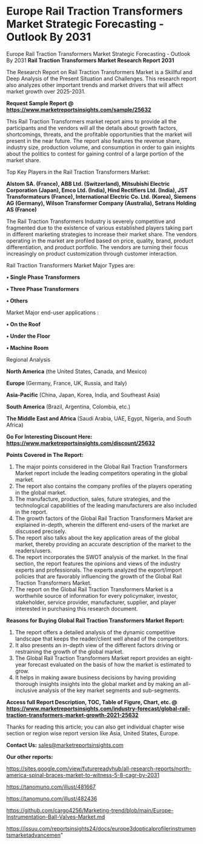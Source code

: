 # Europe Rail Traction Transformers Market Strategic Forecasting - Outlook By 2031
Europe Rail Traction Transformers Market Strategic Forecasting - Outlook By 2031
<strong>Rail Traction Transformers Market Research Report 2031</strong>

The Research Report on Rail Traction Transformers Market is a Skillful and Deep Analysis of the Present Situation and Challenges. This research report also analyzes other important trends and market drivers that will affect market growth over 2025-2031.

<strong>Request Sample Report @ <a href=https://www.marketreportsinsights.com/sample/25632>https://www.marketreportsinsights.com/sample/25632</a></strong>

This Rail Traction Transformers market report aims to provide all the participants and the vendors will all the details about growth factors, shortcomings, threats, and the profitable opportunities that the market will present in the near future. The report also features the revenue share, industry size, production volume, and consumption in order to gain insights about the politics to contest for gaining control of a large portion of the market share.

Top Key Players in the Rail Traction Transformers Market:

<strong>Alstom SA. (France), ABB Ltd. (Switzerland), Mitsubishi Electric Corporation (Japan), Emco Ltd. (India), Hind Rectifiers Ltd. (India), JST Transformateurs (France), International Electric Co. Ltd. (Korea), Siemens AG (Germany), Wilson Transformer Company (Australia), Setrans Holding AS (France)</strong>

The Rail Traction Transformers Industry is severely competitive and fragmented due to the existence of various established players taking part in different marketing strategies to increase their market share. The vendors operating in the market are profiled based on price, quality, brand, product differentiation, and product portfolio. The vendors are turning their focus increasingly on product customization through customer interaction.

Rail Traction Transformers Market Major Types are:

<strong>• Single Phase Transformers

• Three Phase Transformers

• Others</strong>

Market Major end-user applications :

<strong>• On the Roof

• Under the Floor

• Machine Room</strong>

Regional Analysis

</u><strong><b>North America</b></strong> (the United States, Canada, and Mexico)

<strong><b>Europe </b></strong>(Germany, France, UK, Russia, and Italy)

<strong><b>Asia-Pacific</b></strong> (China, Japan, Korea, India, and Southeast Asia)

<strong><b>South America</b></strong> (Brazil, Argentina, Colombia, etc.)

<strong><b>The Middle East and Africa</b></strong> (Saudi Arabia, UAE, Egypt, Nigeria, and South Africa)

<strong>Go For Interesting Discount Here: <a href=https://www.marketreportsinsights.com/discount/25632>https://www.marketreportsinsights.com/discount/25632</a></strong>

<strong>Points Covered in The Report:</strong>
<ol>
  <li>The major points considered in the Global Rail Traction Transformers Market report include the leading competitors operating in the global market.</li>
  <li>The report also contains the company profiles of the players operating in the global market.</li>
  <li>The manufacture, production, sales, future strategies, and the technological capabilities of the leading manufacturers are also included in the report.</li>
  <li>The growth factors of the Global Rail Traction Transformers Market are explained in-depth, wherein the different end-users of the market are discussed precisely.</li>
  <li>The report also talks about the key application areas of the global market, thereby providing an accurate description of the market to the readers/users.</li>
  <li>The report incorporates the SWOT analysis of the market. In the final section, the report features the opinions and views of the industry experts and professionals. The experts analyzed the export/import policies that are favorably influencing the growth of the Global Rail Traction Transformers Market.</li>
  <li>The report on the Global Rail Traction Transformers Market is a worthwhile source of information for every policymaker, investor, stakeholder, service provider, manufacturer, supplier, and player interested in purchasing this research document.</li>
</ol>
<strong>Reasons for Buying Global Rail Traction Transformers Market Report:</strong>

<ol>
  <li>The report offers a detailed analysis of the dynamic competitive landscape that keeps the reader/client well ahead of the competitors.</li>
  <li>It also presents an in-depth view of the different factors driving or restraining the growth of the global market.</li>
  <li>The Global Rail Traction Transformers Market report provides an eight-year forecast evaluated on the basis of how the market is estimated to grow.</li>
  <li>It helps in making aware business decisions by having providing thorough insights insights into the global market and by making an all-inclusive analysis of the key market segments and sub-segments.</li>
</ol>
<strong>Access full Report Description, TOC, Table of Figure, Chart, etc. @ <a href=https://www.marketreportsinsights.com/industry-forecast/global-rail-traction-transformers-market-growth-2021-25632>https://www.marketreportsinsights.com/industry-forecast/global-rail-traction-transformers-market-growth-2021-25632</a></strong>


Thanks for reading this article; you can also get individual chapter wise section or region wise report version like Asia, United States, Europe.

<strong>Contact Us:</strong>
sales@marketreportsinsights.com

<strong>Our other reports:</strong>

<a href=https://sites.google.com/view/futurereadyhub/all-research-reports/north-america-spinal-braces-market-to-witness-5-8-cagr-by-2031>https://sites.google.com/view/futurereadyhub/all-research-reports/north-america-spinal-braces-market-to-witness-5-8-cagr-by-2031</a>

<a href=https://tanomuno.com/illust/481667>https://tanomuno.com/illust/481667</a>

<a href=https://tanomuno.com/illust/482436>https://tanomuno.com/illust/482436</a>

<a href=https://github.com/cargo4256/Marketing-trend/blob/main/Europe-Instrumentation-Ball-Valves-Market.md>https://github.com/cargo4256/Marketing-trend/blob/main/Europe-Instrumentation-Ball-Valves-Market.md</a>

<a href=https://issuu.com/reportsinsights24/docs/europe3dopticalprofilerinstrumentsmarketadvancemen>https://issuu.com/reportsinsights24/docs/europe3dopticalprofilerinstrumentsmarketadvancemen</a>"
